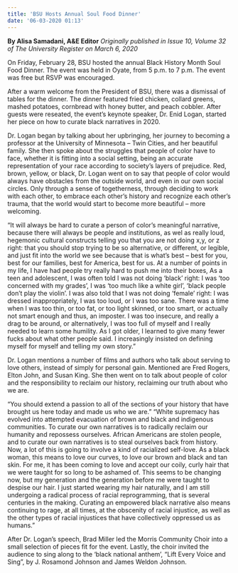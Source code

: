 ```yaml
---
title: 'BSU Hosts Annual Soul Food Dinner'
date: '06-03-2020 01:13'
---
```


**By Alisa Samadani, A&E Editor** _Originally published in Issue 10, Volume 32 of The University Register on March 6, 2020_

On Friday, February 28, BSU hosted the annual Black History Month Soul Food Dinner. The event was held in Oyate, from 5 p.m. to 7 p.m. The event was free but RSVP was encouraged.

After a warm welcome from the President of BSU, there was a dismissal of tables for the dinner. The dinner featured fried chicken, collard greens, mashed potatoes, cornbread with honey butter, and peach cobbler. After guests were reseated, the event’s keynote speaker, Dr. Enid Logan, started her piece on how to curate black narratives in 2020.

Dr. Logan began by talking about her upbringing, her journey to becoming a professor at the University of Minnesota – Twin Cities, and her beautiful family. She then spoke about the struggles that people of color have to face, whether it is fitting into a social setting, being an accurate representation of your race according to society’s layers of prejudice. Red, brown, yellow, or black, Dr. Logan went on to say that people of color would always have obstacles from the outside world, and even in our own social circles. Only through a sense of togetherness, through deciding to work with each other, to embrace each other’s history and recognize each other’s trauma, that the world would start to become more beautiful – more welcoming.

“It will always be hard to curate a person of color’s meaningful narrative, because there will always be people and institutions, as wel as really loud, hegemonic cultural constructs telling you that you are not doing x,y, or z right: that you should stop trying to be so alternative, or different, or legible, and just fit into the world we see because that is what’s best – best for you, best for our families, best for America, best for us. At a number of points in my life, I have had people try really hard to push me into their boxes, As a teen and adolescent, I was often told I was not doing ‘black’ right: I was ‘too concerned with my grades’, I was ‘too much like a white girl’, ‘black people don’t play the violin’. I was also told that I was not doing ‘female’ right: I was dressed inappropriately, I was too loud, or I was too sane. There was a time when I was too thin, or too fat, or too light skinned, or too smart, or actually not smart enough and thus, an imposter. I was too insecure, and really a drag to be around, or alternatively, I was too full of myself and I really needed to learn some humility. As I got older, I learned to give many fewer fucks about what other people said. I increasingly insisted on defining myself for myself and telling my own story.”

Dr. Logan mentions a number of films and authors who talk about serving to love others, instead of simply for personal gain. Mentioned are Fred Rogers, Elton John, and Susan King. She then went on to talk about people of color and the responsibility to reclaim our history, reclaiming our truth about who we are. 

“You should extend a passion to all of the sections of your history that have brought us here today and made us who we are.” “White supremacy has evolved into attempted evacuation of brown and black and indigenous  communities. To curate our own narratives is to radically reclaim our humanity and repossess ourselves. African Americans are stolen people, and to curate our own narratives is to steal ourselves back from history. Now, a lot of this is going to involve a kind of racialized self-love. As a black woman, this means to love our curves, to love our brown and black and tan skin. For me, it has been coming to love and accept our coily, curly hair that we were taught for so long to be ashamed of. This seems to be changing now, but my generation and the generation before me were taught to despise our hair. I just started wearing my hair naturally, and I am still undergoing a radical process of racial reprogramming, that is several centuries in the making. Curating an empowered black narrative also means continuing to rage, at all times, at the obscenity of racial injustice, as well as the other types of racial injustices that have collectively oppressed us as humans.”

After Dr. Logan’s speech, Brad Miller led the Morris Community Choir into a small selection of pieces fit for the event. Lastly, the choir invited the audience to sing along to the ‘black national anthem’, “Lift Every Voice and Sing”, by J. Rosamond Johnson and James Weldon Johnson.